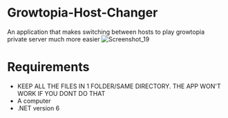 # Growtopia-Host-Changer
An application that makes switching between hosts to play growtopia private server much more easier
![Screenshot_19](https://github.com/Tarrackk/Growtopia-Host-Changer/assets/80027188/fe94790e-e9d3-4801-a78f-aa8484608989)
# Requirements
- KEEP ALL THE FILES IN 1 FOLDER/SAME DIRECTORY. THE APP WON'T WORK IF YOU DONT DO THAT
- A computer
- .NET version 6
